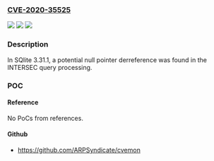 ### [CVE-2020-35525](https://cve.mitre.org/cgi-bin/cvename.cgi?name=CVE-2020-35525)
![](https://img.shields.io/static/v1?label=Product&message=sqlite&color=blue)
![](https://img.shields.io/static/v1?label=Version&message=n%2Fa&color=blue)
![](https://img.shields.io/static/v1?label=Vulnerability&message=CWE-476&color=brighgreen)

### Description

In SQlite 3.31.1, a potential null pointer derreference was found in the INTERSEC query processing.

### POC

#### Reference
No PoCs from references.

#### Github
- https://github.com/ARPSyndicate/cvemon

